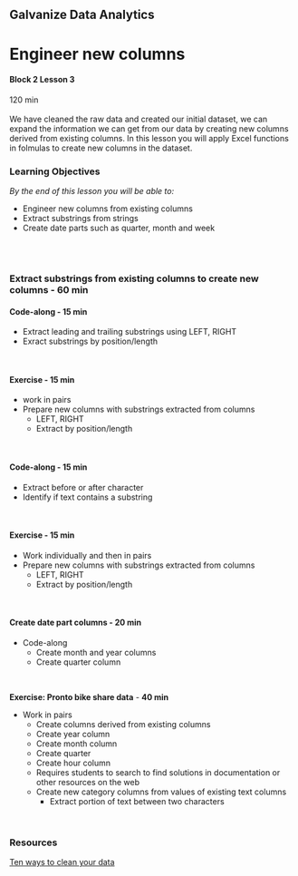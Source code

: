 ## Galvanize Data Analytics
# Engineer new columns
#### Block 2 Lesson 3

120 min
<br>
<br>
We have cleaned the raw data and created our initial dataset, we can expand the information we can get from our data by creating new columns derived from existing columns.  In this lesson you will apply Excel functions in folmulas to create new columns in the dataset.

### Learning Objectives
*By the end of this lesson you will be able to:*
* Engineer new columns from existing columns
* Extract substrings from strings
* Create date parts such as quarter, month and week
<br>
<br>

### Extract substrings from existing columns to create new columns - **60 min**                        
#### Code-along - 15 min
  * Extract leading and trailing substrings using LEFT, RIGHT
  * Exract substrings by position/length
<br>

#### Exercise -  15 min 
* work in pairs
* Prepare new columns with substrings extracted from columns
  * LEFT, RIGHT
  * Extract by position/length
<br>

#### Code-along - 15 min
* Extract before or after character
* Identify if text contains a substring
<br>

#### Exercise - 15 min
* Work individually and then in pairs
* Prepare new columns with substrings extracted from columns
  * LEFT, RIGHT
  * Extract by position/length
<br>

#### Create date part columns - 20 min
* Code-along
  * Create month and year columns
  * Create quarter column
 <br>
    
**Exercise: Pronto bike share data** - **40 min**
* Work in pairs
  * Create columns derived from existing columns 
   * Create year column
   * Create month column
   * Create quarter
   * Create hour column
    * Requires students to search to find solutions in documentation or other resources on the web
  * Create new category columns from values of existing text columns
    * Extract portion of text between two characters
  
<br>

### Resources
[Ten ways to clean your data](https://support.office.com/en-us/article/top-ten-ways-to-clean-your-data-2844b620-677c-47a7-ac3e-c2e157d1db19)

